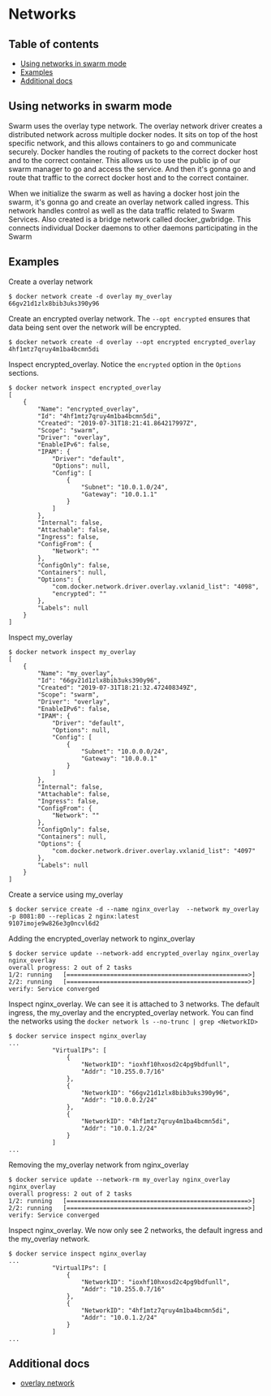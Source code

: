 # Networks

## Table of contents
* [Using networks in swarm mode](#using-networks-in-swarm-mode)
* [Examples](#examples)
* [Additional docs](#additional-docs)

## Using networks in swarm mode
Swarm uses the overlay type network. The overlay network driver creates a distributed network across multiple docker
nodes. It sits on top of the host specific network, and this allows containers to go and communicate securely. 
Docker handles the routing of packets to the correct docker host and to the correct container. This allows us to use
the public ip of our swarm manager to go and access the service. And then it's gonna go and route that traffic to the 
correct docker host and to the correct container.

When we initialize the swarm as well as having a docker host join the swarm, it's gonna go and create an overlay 
network called ingress. This network handles control as well as the data traffic related to Swarm Services.
Also created is a bridge network called docker_gwbridge. This connects individual Docker daemons
to other daemons participating in the Swarm

## Examples
Create a overlay network
```
$ docker network create -d overlay my_overlay
66gv21d1zlx8bib3uks390y96
```
Create an encrypted overlay network. The `--opt encrypted` ensures that data being sent over the network will be 
encrypted.
```
$ docker network create -d overlay --opt encrypted encrypted_overlay
4hf1mtz7qruy4m1ba4bcmn5di
```
Inspect encrypted_overlay. Notice the `encrypted` option in the `Options` sections.
```
$ docker network inspect encrypted_overlay
[
    {
        "Name": "encrypted_overlay",
        "Id": "4hf1mtz7qruy4m1ba4bcmn5di",
        "Created": "2019-07-31T18:21:41.864217997Z",
        "Scope": "swarm",
        "Driver": "overlay",
        "EnableIPv6": false,
        "IPAM": {
            "Driver": "default",
            "Options": null,
            "Config": [
                {
                    "Subnet": "10.0.1.0/24",
                    "Gateway": "10.0.1.1"
                }
            ]
        },
        "Internal": false,
        "Attachable": false,
        "Ingress": false,
        "ConfigFrom": {
            "Network": ""
        },
        "ConfigOnly": false,
        "Containers": null,
        "Options": {
            "com.docker.network.driver.overlay.vxlanid_list": "4098",
            "encrypted": ""
        },
        "Labels": null
    }
]
```
Inspect my_overlay
```
$ docker network inspect my_overlay
[
    {
        "Name": "my_overlay",
        "Id": "66gv21d1zlx8bib3uks390y96",
        "Created": "2019-07-31T18:21:32.472408349Z",
        "Scope": "swarm",
        "Driver": "overlay",
        "EnableIPv6": false,
        "IPAM": {
            "Driver": "default",
            "Options": null,
            "Config": [
                {
                    "Subnet": "10.0.0.0/24",
                    "Gateway": "10.0.0.1"
                }
            ]
        },
        "Internal": false,
        "Attachable": false,
        "Ingress": false,
        "ConfigFrom": {
            "Network": ""
        },
        "ConfigOnly": false,
        "Containers": null,
        "Options": {
            "com.docker.network.driver.overlay.vxlanid_list": "4097"
        },
        "Labels": null
    }
]
```
Create a service using my_overlay
```
$ docker service create -d --name nginx_overlay  --network my_overlay -p 8081:80 --replicas 2 nginx:latest
9107imoje9w826e3g0ncvl6d2
```
Adding the encrypted_overlay network to nginx_overlay
```
$ docker service update --network-add encrypted_overlay nginx_overlay
nginx_overlay
overall progress: 2 out of 2 tasks 
1/2: running   [==================================================>] 
2/2: running   [==================================================>] 
verify: Service converged
```
Inspect nginx_overlay. We can see it is attached to 3 networks. The default ingress, the my_overlay and the 
encrypted_overlay network. You can find the networks using the `docker network ls --no-trunc | grep <NetworkID>`
```
$ docker service inspect nginx_overlay
...
            "VirtualIPs": [
                {
                    "NetworkID": "ioxhf10hxosd2c4pg9bdfunll",
                    "Addr": "10.255.0.7/16"
                },
                {
                    "NetworkID": "66gv21d1zlx8bib3uks390y96",
                    "Addr": "10.0.0.2/24"
                },
                {
                    "NetworkID": "4hf1mtz7qruy4m1ba4bcmn5di",
                    "Addr": "10.0.1.2/24"
                }
            ]
...
```
Removing the my_overlay network from nginx_overlay
```
$ docker service update --network-rm my_overlay nginx_overlay
nginx_overlay
overall progress: 2 out of 2 tasks 
1/2: running   [==================================================>] 
2/2: running   [==================================================>] 
verify: Service converged
```
Inspect nginx_overlay. We now only see 2 networks, the default ingress and the my_overlay network.
```
$ docker service inspect nginx_overlay
...
            "VirtualIPs": [
                {
                    "NetworkID": "ioxhf10hxosd2c4pg9bdfunll",
                    "Addr": "10.255.0.7/16"
                },
                {
                    "NetworkID": "4hf1mtz7qruy4m1ba4bcmn5di",
                    "Addr": "10.0.1.2/24"
                }
            ]
...
```

## Additional docs
* [overlay network](https://docs.docker.com/network/overlay/)